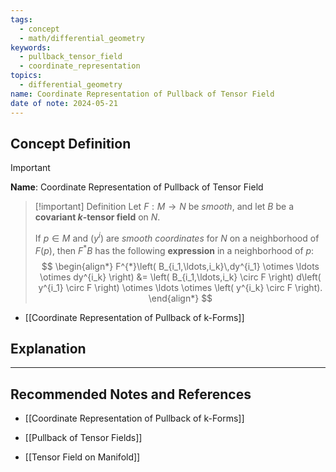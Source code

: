 ```yaml
---
tags:
  - concept
  - math/differential_geometry
keywords:
  - pullback_tensor_field
  - coordinate_representation
topics:
  - differential_geometry
name: Coordinate Representation of Pullback of Tensor Field
date of note: 2024-05-21
---
```


## Concept Definition

>[!important]
>**Name**: Coordinate Representation of Pullback of Tensor Field

>[!important] Definition
>Let $F: M \rightarrow N$  be *smooth*, and let $B$ be a **covariant $k$-tensor field** on $N$. 
>
>If $p \in M$ and $(y^i)$ are *smooth coordinates* for $N$ on a neighborhood of $F(p)$, then $F^{*}B$ has the following **expression** in a neighborhood of $p$:
>$$
> \begin{align*}
> F^{*}\left( B_{i_1,\ldots,i_k}\,dy^{i_1} \otimes \ldots \otimes dy^{i_k} \right) &=  \left( B_{i_1,\ldots,i_k} \circ F \right) d\left( y^{i_1} \circ F \right) \otimes \ldots \otimes \left( y^{i_k} \circ F \right).
> \end{align*}
>$$ 

- [[Coordinate Representation of Pullback of k-Forms]]
## Explanation





-----------
##  Recommended Notes and References

- [[Coordinate Representation of Pullback of k-Forms]]

- [[Pullback of Tensor Fields]]
- [[Tensor Field on Manifold]]


